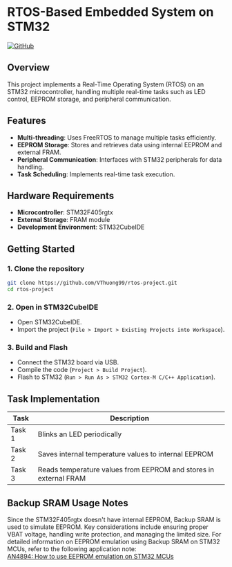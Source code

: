 # RTOS-Based Embedded System on STM32

[![GitHub](https://img.shields.io/badge/GitHub-Repository-blue?logo=github)](https://github.com/VThuong99/rtos-project)

## Overview
This project implements a Real-Time Operating System (RTOS) on an STM32 microcontroller, handling multiple real-time tasks such as LED control, EEPROM storage, and peripheral communication.

## Features
- **Multi-threading**: Uses FreeRTOS to manage multiple tasks efficiently.
- **EEPROM Storage**: Stores and retrieves data using internal EEPROM and external FRAM.
- **Peripheral Communication**: Interfaces with STM32 peripherals for data handling.
- **Task Scheduling**: Implements real-time task execution.

## Hardware Requirements
- **Microcontroller**: STM32F405rgtx
- **External Storage**: FRAM module 
- **Development Environment**: STM32CubeIDE

## Getting Started
### 1. Clone the repository
```sh
git clone https://github.com/VThuong99/rtos-project.git
cd rtos-project
```

### 2. Open in STM32CubeIDE
- Open STM32CubeIDE.
- Import the project (`File > Import > Existing Projects into Workspace`).

### 3. Build and Flash
- Connect the STM32 board via USB.
- Compile the code (`Project > Build Project`).
- Flash to STM32 (`Run > Run As > STM32 Cortex-M C/C++ Application`).

## Task Implementation
| Task  | Description |
|--------|--------------------------|
| Task 1 | Blinks an LED periodically |
| Task 2 | Saves internal temperature values to internal EEPROM |
| Task 3 | Reads temperature values from EEPROM and stores in external FRAM |

## Backup SRAM Usage Notes  
Since the STM32F405rgtx doesn't have internal EEPROM, Backup SRAM is used to simulate EEPROM. Key considerations include ensuring proper VBAT voltage, handling write protection, and managing the limited size. For detailed information on EEPROM emulation using Backup SRAM on STM32 MCUs, refer to the following application note:  
[AN4894: How to use EEPROM emulation on STM32 MCUs](http://st.com/resource/en/application_note/an4894-how-to-use-eeprom-emulation-on-stm32-mcus-stmicroelectronics.pdf)
